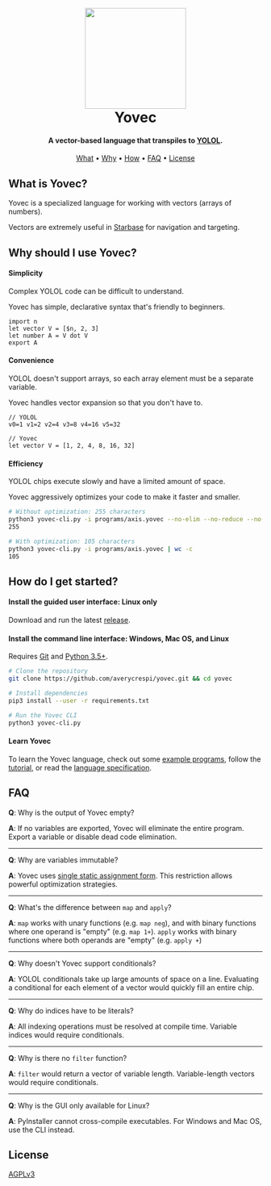 <h1 align="center">
    <br>
    <img src="https://raw.githubusercontent.com/averycrespi/yovec/master/images/logo_full.png" width="200"</img>
    <br>
    Yovec
    <br>
</h1>

<h4 align="center">A vector-based language that transpiles to <a href="https://wiki.starbasegame.com/index.php/YOLOL">YOLOL</a>.</h4>

<p align="center">
    <a href="#what-is-yovec">What</a> •
    <a href="#why-should-i-use-yovec">Why</a> •
    <a href="#how-do-i-get-started">How</a> •
    <a href="#faq">FAQ</a> •
	<a href="#license">License</a>
</p>

## What is Yovec?

Yovec is a specialized language for working with vectors (arrays of numbers).

Vectors are extremely useful in [Starbase](https://starbasegame.com/) for navigation and targeting.

## Why should I use Yovec?

#### Simplicity

Complex YOLOL code can be difficult to understand.

Yovec has simple, declarative syntax that's friendly to beginners.

```
import n
let vector V = [$n, 2, 3]
let number A = V dot V
export A
```

#### Convenience

YOLOL doesn't support arrays, so each array element must be a separate variable.

Yovec handles vector expansion so that you don't have to.

```
// YOLOL
v0=1 v1=2 v2=4 v3=8 v4=16 v5=32

// Yovec
let vector V = [1, 2, 4, 8, 16, 32]
```

#### Efficiency

YOLOL chips execute slowly and have a limited amount of space.

Yovec aggressively optimizes your code to make it faster and smaller.

``` bash
# Without optimization: 255 characters
python3 yovec-cli.py -i programs/axis.yovec --no-elim --no-reduce --no-mangle | wc -c
255

# With optimization: 105 characters
python3 yovec-cli.py -i programs/axis.yovec | wc -c
105
```

## How do I get started?

#### Install the guided user interface: Linux only

Download and run the latest [release](https://github.com/averycrespi/yovec/releases/latest).

#### Install the command line interface: Windows, Mac OS, and Linux

Requires [Git](https://git-scm.com/) and [Python 3.5+](https://www.python.org/).

```bash
# Clone the repository
git clone https://github.com/averycrespi/yovec.git && cd yovec

# Install dependencies
pip3 install --user -r requirements.txt

# Run the Yovec CLI
python3 yovec-cli.py
```

#### Learn Yovec

To learn the Yovec language, check out some [example programs](programs/), follow the [tutorial](docs/tutorial.md), or read the [language specification](docs/spec.md).

## FAQ

**Q**: Why is the output of Yovec empty?

**A**: If no variables are exported, Yovec will eliminate the entire program. Export a variable or disable dead code elimination.

---

**Q**: Why are variables immutable?

**A**: Yovec uses [single static assignment form](https://en.wikipedia.org/wiki/Static_single_assignment_form). This restriction allows powerful optimization strategies.

---

**Q**: What's the difference between `map` and `apply`?

**A**: `map` works with unary functions (e.g. `map neg`), and with binary functions where one operand is "empty" (e.g. `map 1+`). `apply` works with binary functions where both operands are "empty" (e.g. `apply +`)

---

**Q**: Why doesn't Yovec support conditionals?

**A**: YOLOL conditionals take up large amounts of space on a line. Evaluating a conditional for each element of a vector would quickly fill an entire chip.

---

**Q**: Why do indices have to be literals?

**A**: All indexing operations must be resolved at compile time. Variable indices would require conditionals.

---

**Q**: Why is there no `filter` function?

**A**: `filter` would return a vector of variable length. Variable-length vectors would require conditionals.

---

**Q**: Why is the GUI only available for Linux?

**A**: PyInstaller cannot cross-compile executables. For Windows and Mac OS, use the CLI instead.

## License

[AGPLv3](https://choosealicense.com/licenses/agpl-3.0/)
